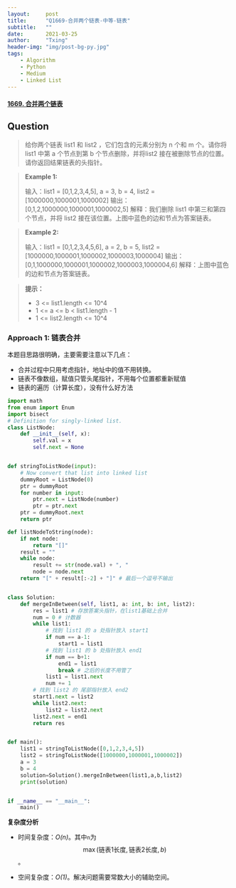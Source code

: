 ```yaml
---
layout:     post
title:      "Q1669-合并两个链表-中等-链表"
subtitle:   ""
date:       2021-03-25
author:     "Txing"
header-img: "img/post-bg-py.jpg"
tags:
    - Algorithm
    - Python
    - Medium
    - Linked List
---
```


#### [1669. 合并两个链表](https://leetcode-cn.com/problems/merge-in-between-linked-lists/)

## Question

> 给你两个链表 list1 和 list2 ，它们包含的元素分别为 n 个和 m 个。请你将 list1 中第 a 个节点到第 b 个节点删除，并将list2 接在被删除节点的位置。请你返回结果链表的头指针。
>

> **Example 1:**
>
> 输入：list1 = [0,1,2,3,4,5], a = 3, b = 4, list2 = [1000000,1000001,1000002]
> 输出：[0,1,2,1000000,1000001,1000002,5]
> 解释：我们删除 list1 中第三和第四个节点，并将 list2 接在该位置。上图中蓝色的边和节点为答案链表。

> **Example 2:**
>
> 输入：list1 = [0,1,2,3,4,5,6], a = 2, b = 5, list2 = [1000000,1000001,1000002,1000003,1000004]
> 输出：[0,1,1000000,1000001,1000002,1000003,1000004,6]
> 解释：上图中蓝色的边和节点为答案链表。

> **提示：**
>
> - 3 <= list1.length <= 10^4
> - 1 <= a <= b < list1.length - 1
> - 1 <= list2.length <= 10^4



### Approach 1:  链表合并

本题目思路很明确，主要需要注意以下几点：

- 合并过程中只用考虑指针，地址中的值不用转换。
- 链表不像数组，赋值只管头尾指针，不用每个位置都重新赋值
- 链表的遍历（计算长度），没有什么好方法


```python
import math
from enum import Enum
import bisect
# Definition for singly-linked list.
class ListNode:
    def __init__(self, x):
        self.val = x
        self.next = None


def stringToListNode(input):
    # Now convert that list into linked list
    dummyRoot = ListNode(0)
    ptr = dummyRoot
    for number in input:
        ptr.next = ListNode(number)
        ptr = ptr.next
    ptr = dummyRoot.next
    return ptr

def listNodeToString(node):
    if not node:
        return "[]"
    result = ""
    while node:
        result += str(node.val) + ", "
        node = node.next
    return "[" + result[:-2] + "]" # 最后一个逗号不输出


class Solution:
    def mergeInBetween(self, list1, a: int, b: int, list2):
        res = list1 # 存放答案头指针，在list1基础上合并
        num = 0 # 计数器
        while list1:
            # 找到 list1 的 a 处指针放入 start1
            if num == a-1: 
                start1 = list1
            # 找到 list1 的 b 处指针放入 end1
            if num == b+1:
                end1 = list1
                break # 之后的长度不用管了
            list1 = list1.next
            num += 1
        # 找到 list2 的 尾部指针放入 end2
        start1.next = list2
        while list2.next: 
            list2 = list2.next
        list2.next = end1
        return res


def main():
    list1 = stringToListNode([0,1,2,3,4,5])
    list2 = stringToListNode([1000000,1000001,1000002])
    a = 3
    b = 4
    solution=Solution().mergeInBetween(list1,a,b,list2)
    print(solution)


if __name__ == "__main__":
    main()
```

**复杂度分析**

- 时间复杂度：*O(n)*。其中`n`为 $$\max(\text{链表1长度}, \text{链表2长度}, b)$$。

- 空间复杂度：*O(1)*。解决问题需要常数大小的辅助空间。

  
